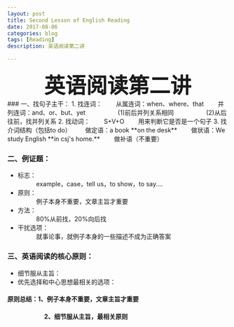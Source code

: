 ```yaml
---
layout: post
title: Second Lesson of English Reading
date: 2017-08-06
categories: blog
tags: [Reading]
description: 英语阅读第二讲

---
```


<center>
<font size="7" ><b>英语阅读第二讲</b></font>
</center>
### 一、找句子主干：      
1. 找连词：      
&emsp;&emsp;从属连词：when、where、that            
&emsp;&emsp;并列连词：and、or、but、yet       
&emsp;&emsp;&emsp;&emsp;&emsp;(1)前后并列关系相同        
&emsp;&emsp;&emsp;&emsp;&emsp;(2)从后往前，找并列关系            
2. 找动词：           
&emsp;&emsp;S+V+O                
&emsp;&emsp;用来判断它是否是一个句子           
3. 找介词结构（包括to do）    
&emsp;&emsp;做定语：a book **on the desk**   
&emsp;&emsp;做状语：We study English **in csj's home.**      
&emsp;&emsp;做补语（不重要）              

### 二、例证题：   
- 标志：      
&emsp;&emsp;&emsp;example，case，tell us，to show，to say....      
- 原则：        
&emsp;&emsp;&emsp;例子本身不重要，文章主旨才重要    
- 方法：       
&emsp;&emsp;&emsp;80%从前找，20%向后找    
- 干扰选项：      
&emsp;&emsp;&emsp;就事论事，就例子本身的一些描述不成为正确答案                  

### 三、英语阅读的核心原则：   
- 细节服从主旨：                           
- 优先选择和中心思想最相关的选项：       


#### 原则总结：1、例子本身不重要，文章主旨才重要
#### &emsp;&emsp;&emsp;&emsp;&emsp;&emsp;2、细节服从主旨，最相关原则    














